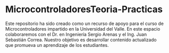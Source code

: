 # MicrocontroladoresTeoria-Practicas
Este repositorio ha sido creado como un recurso de apoyo para el curso de Microcontroladores impartido en la Universidad del Valle. En este espacio colaboraremos con el Dr. en Ingeniería Sergio Arenas y el Ing. Juan Sebastián Correa. Nuestro objetivo es desarrollar contenido actualizado que promueva un aprendizaje de los estudiantes.
